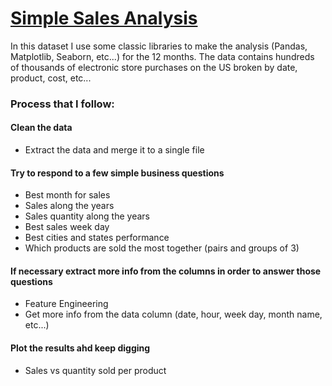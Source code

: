 # [Simple Sales Analysis](https://github.com/KeithGalli/Pandas-Data-Science-Tasks/tree/master/SalesAnalysis/Sales_Data)

In this dataset I use some classic libraries to make the analysis (Pandas, Matplotlib, Seaborn, etc...) for the 12 months.
The data contains hundreds of thousands of electronic store purchases on the US broken by date, product, cost, etc...
 
### Process that I follow:
#### Clean the data
* Extract the data and merge it to a single file

#### Try to respond to a few simple business questions
* Best month for sales
* Sales along the years
* Sales quantity along the years
* Best sales week day
* Best cities and states performance
* Which products are sold the most together (pairs and groups of 3)

#### If necessary extract more info from the columns in order to answer those questions
* Feature Engineering
* Get more info from the data column (date, hour, week day, month name, etc...)

#### Plot the results ahd keep digging 
* Sales vs quantity sold per product
